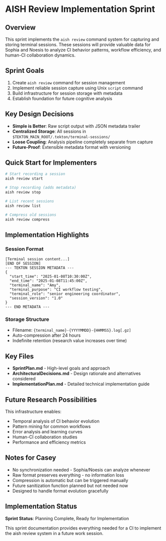 # AISH Review Implementation Sprint

## Overview

This sprint implements the `aish review` command system for capturing and storing terminal sessions. These sessions will provide valuable data for Sophia and Noesis to analyze CI behavior patterns, workflow efficiency, and human-CI collaboration dynamics.

## Sprint Goals

1. Create `aish review` command for session management
2. Implement reliable session capture using Unix `script` command  
3. Build infrastructure for session storage with metadata
4. Establish foundation for future cognitive analysis

## Key Design Decisions

- **Simple is Better**: Raw script output with JSON metadata trailer
- **Centralized Storage**: All sessions in `$TEKTON_MAIN_ROOT/.tekton/terminal-sessions/`
- **Loose Coupling**: Analysis pipeline completely separate from capture
- **Future-Proof**: Extensible metadata format with versioning

## Quick Start for Implementers

```bash
# Start recording a session
aish review start

# Stop recording (adds metadata)
aish review stop

# List recent sessions
aish review list

# Compress old sessions
aish review compress
```

## Implementation Highlights

### Session Format
```
[Terminal session content...]
[END OF SESSION]
--- TEKTON SESSION METADATA ---
{
  "start_time": "2025-01-08T10:30:00Z",
  "end_time": "2025-01-08T11:45:00Z",
  "terminal_name": "Amy",
  "terminal_purpose": "CI workflow testing",
  "terminal_role": "senior engineering coordinator",
  "session_version": "1.0"
}
--- END METADATA ---
```

### Storage Structure
- Filename: `{terminal_name}-{YYYYMMDD}-{HHMMSS}.log[.gz]`
- Auto-compression after 24 hours
- Indefinite retention (research value increases over time)

## Key Files

- **SprintPlan.md** - High-level goals and approach
- **ArchitecturalDecisions.md** - Design rationale and alternatives considered
- **ImplementationPlan.md** - Detailed technical implementation guide

## Future Research Possibilities

This infrastructure enables:
- Temporal analysis of CI behavior evolution
- Pattern mining for common workflows
- Error analysis and learning curves
- Human-CI collaboration studies
- Performance and efficiency metrics

## Notes for Casey

- No synchronization needed - Sophia/Noesis can analyze whenever
- Raw format preserves everything - no information loss
- Compression is automatic but can be triggered manually
- Future sanitization function planned but not needed now
- Designed to handle format evolution gracefully

## Implementation Status

**Sprint Status**: Planning Complete, Ready for Implementation

This sprint documentation provides everything needed for a CI to implement the aish review system in a future work session.